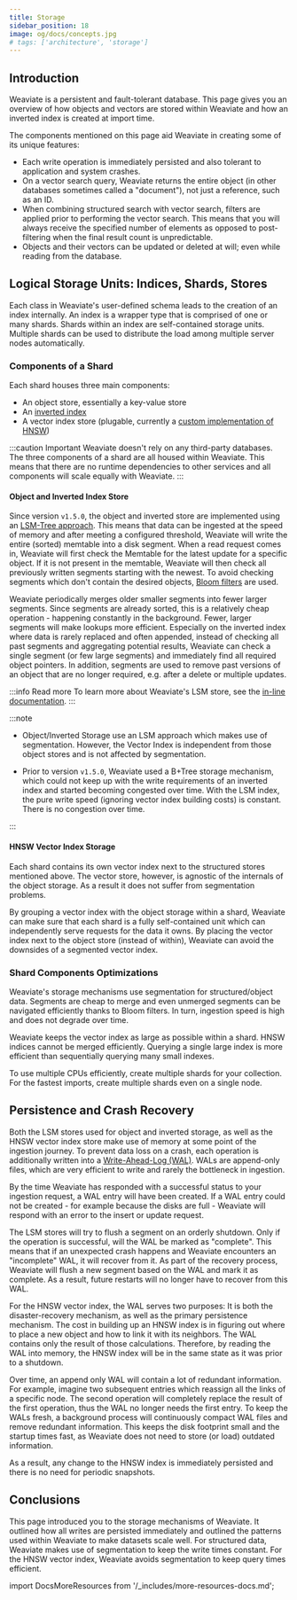 ```yaml
---
title: Storage
sidebar_position: 18
image: og/docs/concepts.jpg
# tags: ['architecture', 'storage']
---
```



## Introduction

Weaviate is a persistent and fault-tolerant database. This page gives you an overview of how objects and vectors are stored within Weaviate and how an inverted index is created at import time.

The components mentioned on this page aid Weaviate in creating some of its unique features:

* Each write operation is immediately persisted and also tolerant to application and system crashes.
* On a vector search query, Weaviate returns the entire object (in other databases sometimes called a "document"), not just a reference, such as an ID.
* When combining structured search with vector search, filters are applied prior to performing the vector search. This means that you will always receive the specified number of elements as opposed to post-filtering when the final result count is unpredictable.
* Objects and their vectors can be updated or deleted at will; even while reading from the database.

## Logical Storage Units: Indices, Shards, Stores

Each class in Weaviate's user-defined schema leads to the creation of an index internally. An index is a wrapper type that is comprised of one or many shards. Shards within an index are self-contained storage units. Multiple shards can be used to distribute the load among multiple server nodes automatically.

### Components of a Shard

Each shard houses three main components:

* An object store, essentially a key-value store
* An [inverted index](https://en.wikipedia.org/wiki/Inverted_index)
* A vector index store (plugable, currently a [custom implementation of HNSW](/developers/weaviate/concepts/vector-index.md#hnsw))

:::caution Important
Weaviate doesn't rely on any third-party databases. The three components of a shard are all housed within Weaviate. This means that there are no runtime dependencies to other services and all components will scale equally with Weaviate.
:::

#### Object and Inverted Index Store

Since version `v1.5.0`, the object and inverted store are implemented using an [LSM-Tree approach](https://en.wikipedia.org/wiki/Log-structured_merge-tree). This means that data can be ingested at the speed of memory and after meeting a configured threshold, Weaviate will write the entire (sorted) memtable into a disk segment. When a read request comes in, Weaviate will first check the Memtable for the latest update for a specific object. If it is not present in the memtable, Weaviate will then check all previously written segments starting with the newest. To avoid checking segments which don't contain the desired objects, [Bloom filters](https://en.wikipedia.org/wiki/Bloom_filter) are used.

Weaviate periodically merges older smaller segments into fewer larger segments. Since segments are already sorted, this is a relatively cheap operation - happening constantly in the background. Fewer, larger segments will make lookups more efficient. Especially on the inverted index where data is rarely replaced and often appended, instead of checking all past segments and aggregating potential results, Weaviate can check a single segment (or few large segments) and immediately find all required object pointers. In addition, segments are used to remove past versions of an object that are no longer required, e.g. after a delete or multiple updates.

:::info Read more
To learn more about Weaviate's LSM store, see the [in-line documentation](https://pkg.go.dev/github.com/weaviate/weaviate/adapters/repos/db/lsmkv).
:::

:::note

- Object/Inverted Storage use an LSM approach which makes use of segmentation. However, the Vector Index is independent from those object stores and is not affected by segmentation.

- Prior to version `v1.5.0`, Weaviate used a B+Tree storage mechanism, which could not keep up with the write requirements of an inverted index and started becoming congested over time. With the LSM index, the pure write speed (ignoring vector index building costs) is constant. There is no congestion over time.

:::

#### HNSW Vector Index Storage

Each shard contains its own vector index next to the structured stores mentioned above. The vector store, however, is agnostic of the internals of the object storage. As a result it does not suffer from segmentation problems.

By grouping a vector index with the object storage within a shard, Weaviate can make sure that each shard is a fully self-contained unit which can independently serve requests for the data it owns. By placing the vector index next to the object store (instead of within), Weaviate can avoid the downsides of a segmented vector index.

### Shard Components Optimizations

Weaviate's storage mechanisms use segmentation for structured/object data. Segments are cheap to merge and even unmerged segments can be navigated efficiently thanks to Bloom filters. In turn, ingestion speed is high and does not degrade over time.

Weaviate keeps the vector index as large as possible within a shard. HNSW indices cannot be merged efficiently. Querying a single large index is more efficient than sequentially querying many small indexes.

To use multiple CPUs efficiently, create multiple shards for your collection. For the fastest imports, create multiple shards even on a single node.

## Persistence and Crash Recovery

Both the LSM stores used for object and inverted storage, as well as the HNSW vector index store make use of memory at some point of the ingestion journey. To prevent data loss on a crash, each operation is additionally written into a [Write-Ahead-Log (WAL)](https://martinfowler.com/articles/patterns-of-distributed-systems/wal.html). WALs are append-only files, which are very efficient to write and rarely the bottleneck in ingestion.

By the time Weaviate has responded with a successful status to your ingestion request, a WAL entry will have been created. If a WAL entry could not be created - for example because the disks are full - Weaviate will respond with an error to the insert or update request.

The LSM stores will try to flush a segment on an orderly shutdown. Only if the operation is successful, will the WAL be marked as "complete". This means that if an unexpected crash happens and Weaviate encounters an "incomplete" WAL, it will recover from it. As part of the recovery process, Weaviate will flush a new segment based on the WAL and mark it as complete. As a result, future restarts will no longer have to recover from this WAL.

For the HNSW vector index, the WAL serves two purposes: It is both the disaster-recovery mechanism, as well as the primary persistence mechanism. The cost in building up an HNSW index is in figuring out where to place a new object and how to link it with its neighbors. The WAL contains only the result of those calculations. Therefore, by reading the WAL into memory, the HNSW index will be in the same state as it was prior to a shutdown.

Over time, an append only WAL will contain a lot of redundant information. For example, imagine two subsequent entries which reassign all the links of a specific node. The second operation will completely replace the result of the first operation, thus the WAL no longer needs the first entry. To keep the WALs fresh, a background process will continuously compact WAL files and remove redundant information. This keeps the disk footprint small and the startup times fast, as Weaviate does not need to store (or load) outdated information.

As a result, any change to the HNSW index is immediately persisted and there is no need for periodic snapshots.

## Conclusions

This page introduced you to the storage mechanisms of Weaviate. It outlined how all writes are persisted immediately and outlined the patterns used within Weaviate to make datasets scale well. For structured data, Weaviate makes use of segmentation to keep the write times constant. For the HNSW vector index, Weaviate avoids segmentation to keep query times efficient.

import DocsMoreResources from '/_includes/more-resources-docs.md';

<DocsMoreResources />
